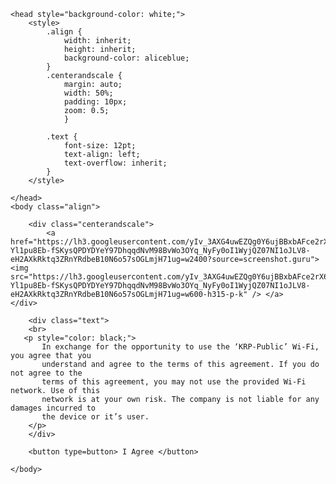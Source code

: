 <html>
    
    <head style="background-color: white;">
        <style>
            .align {
                width: inherit;
                height: inherit;
                background-color: aliceblue;
            }
            .centerandscale {
                margin: auto;
                width: 50%;
                padding: 10px;
                zoom: 0.5;
                }

            .text {
                font-size: 12pt;
                text-align: left;
                text-overflow: inherit;
            }
        </style>

    </head>
    <body class="align">

        <div class="centerandscale">
            <a href="https://lh3.googleusercontent.com/yIv_3AXG4uwEZQg0Y6ujBBxbAFce2rX6-Yl1pu8Eb-fSKysQPDYDYeY97DhqqdNvM98BvWo3OYq_NyFy0oI1WyjQZ07NI1oJLV8-eH2AXkRktq3ZRnYRdbeB10N6o57sOGLmjH71ug=w2400?source=screenshot.guru"> <img src="https://lh3.googleusercontent.com/yIv_3AXG4uwEZQg0Y6ujBBxbAFce2rX6-Yl1pu8Eb-fSKysQPDYDYeY97DhqqdNvM98BvWo3OYq_NyFy0oI1WyjQZ07NI1oJLV8-eH2AXkRktq3ZRnYRdbeB10N6o57sOGLmjH71ug=w600-h315-p-k" /> </a>        </div>

        <div class="text">
        <br>
       <p style="color: black;"> 
           In exchange for the opportunity to use the ‘KRP-Public’ Wi-Fi, you agree that you 
           understand and agree to the terms of this agreement. If you do not agree to the 
           terms of this agreement, you may not use the provided Wi-Fi network. Use of this
           network is at your own risk. The company is not liable for any damages incurred to 
           the device or it’s user.
        </p>
        </div>

        <button type=button> I Agree </button>

    </body>
</html>
